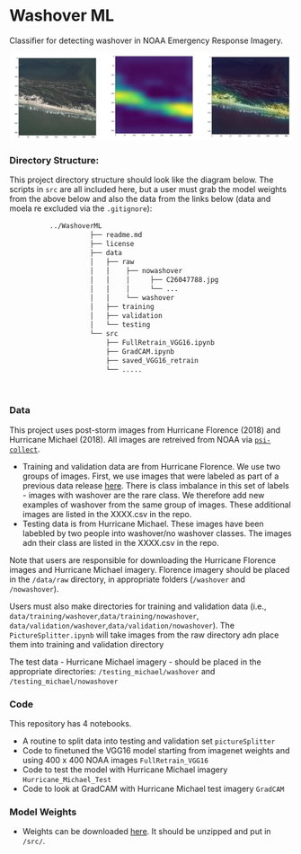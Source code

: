 # Washover ML
Classifier for detecting washover in NOAA Emergency Response Imagery.

![Washover](https://github.com/UNCG-DAISY/WashoverML/blob/master/image.png)

### Directory Structure:

This project directory structure should look like the diagram below. The scripts in `src` are all included here, but a user must grab the model weights from the above below and also the data from the links below (data and moela re excluded via the `.gitignore`):

```{sh}
          ../WashoverML
                    ├── readme.md
                    ├── license
                    ├── data
                    │   ├── raw
                    │   │    ├── nowashover
                    │   │    │     ├── C26047788.jpg
                    │   │    │     └── ...
                    │   │    └── washover
                    │   ├── training                  
                    │   ├── validation
                    │   └── testing
                    └── src
                        ├── FullRetrain_VGG16.ipynb
                        ├── GradCAM.ipynb
                        ├── saved_VGG16_retrain
                        └── .....
                        
                        
```


### Data

This project uses post-storm images from Hurricane Florence (2018) and Hurricane Michael (2018). All images are retreived from NOAA via [`psi-collect`](https://github.com/UNCG-DAISY/psi-collect).

- Training and validation data are from Hurricane Florence. We use two groups of images. First, we use images that were labeled as part of a previous data release [here](https://doi.org/10.6084/m9.figshare.11604192.v1). There is class imbalance in this set of labels - images with washover are the rare class. We therefore add new examples of washover from the same group of images. These additional images are listed in the XXXX.csv in the repo. 
- Testing data is from Hurricane Michael. These images have been labebled by two people into washover/no washover classes. The images adn their class are listed in the XXXX.csv in the repo. 

Note that users are responsible for downloading the Hurricane Florence images and Hurricane Michael imagery. Florence imagery should be placed in the `/data/raw` directory, in appropriate folders (`/washover` and `/nowashover`). 

Users must also make directories for training and validation data (i.e., `data/training/washover`,`data/training/nowashover`, `data/validation/washover`,`data/validation/nowashover`). The `PictureSplitter.ipynb` will take images from the raw directory adn place them into training and validation directory

The test data - Hurricane Michael imagery - should be placed in the appropriate directories: `/testing_michael/washover` and `/testing_michael/nowashover`

### Code
This repository has 4 notebooks. 
- A routine to split data into testing and validation set `pictureSplitter`
- Code to finetuned the VGG16 model starting from imagenet weights and using 400 x 400 NOAA images `FullRetrain_VGG16`
- Code to test the model with Hurricane Michael imagery `Hurricane_Michael_Test`
- Code to look at GradCAM with Hurricane Michael test imagery `GradCAM`

### Model Weights
- Weights can be downloaded [here](https://drive.google.com/file/d/1zVXNsmNJToVHXXOuIIg7NSkR6J-dn9QR/view?usp=sharing). It should be unzipped and put in `/src/`.